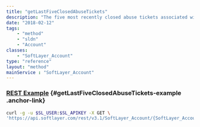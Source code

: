 ```yaml
---
title: "getLastFiveClosedAbuseTickets"
description: "The five most recently closed abuse tickets associated with an account."
date: "2018-02-12"
tags:
    - "method"
    - "sldn"
    - "Account"
classes:
    - "SoftLayer_Account"
type: "reference"
layout: "method"
mainService : "SoftLayer_Account"
---
```


### [REST Example](#getLastFiveClosedAbuseTickets-example) <a href="/article/rest/"><i class="fas fa-question"></i></a> {#getLastFiveClosedAbuseTickets-example .anchor-link} 
```bash
curl -g -u $SL_USER:$SL_APIKEY -X GET \
'https://api.softlayer.com/rest/v3.1/SoftLayer_Account/{SoftLayer_AccountID}/getLastFiveClosedAbuseTickets'
```
